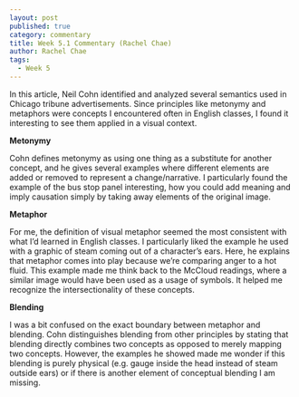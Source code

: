 ```yaml
---
layout: post
published: true
category: commentary
title: Week 5.1 Commentary (Rachel Chae)
author: Rachel Chae
tags:
  - Week 5
---
```

In this article, Neil Cohn identified and analyzed several semantics used in Chicago tribune advertisements. Since principles like metonymy and metaphors were concepts I encountered often in English classes, I found it interesting to see them applied in a visual context.

**Metonymy**

Cohn defines metonymy as using one thing as a substitute for another concept, and he gives several examples where different elements are added or removed to represent a change/narrative. I particularly found the example of the bus stop panel interesting, how you could add meaning and imply causation simply by taking away elements of the original image.


**Metaphor**

For me, the definition of visual metaphor seemed the most consistent with what I’d learned in English classes. I particularly liked the example he used with a graphic of steam coming out of a character’s ears. Here, he explains that metaphor comes into play because we’re comparing anger to a hot fluid. This example made me think back to the McCloud readings, where a similar image would have been used as a usage of symbols. It helped me recognize the intersectionality of these concepts.

**Blending**

I was a bit confused on the exact boundary between metaphor and blending. Cohn distinguishes blending from other principles by stating that blending directly combines two concepts as opposed to merely mapping two concepts. However, the examples he showed made me wonder if this blending is purely physical (e.g. gauge inside the head instead of steam outside ears) or if there is another element of conceptual blending I am missing.

